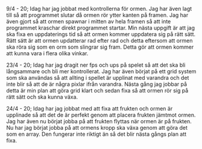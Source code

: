9/4 - 20; Idag har jag jobbat med kontrollerna för ormen. Jag har även lagt till så att programmet slutar då ormen rör ytter kanten på framen. Jag har även gjort så att ormen spawnar i mitten av hela framen så att inte programmet kraschar direkt programmet startar. Min nästa uppgift är att jag ska fixa en uppdaterings tid så att ormen kommer uppdatera sig på rätt sätt. Rätt sätt är att ormen updatterar rad efter rad och detta eftersom att ormen ska röra sig som en orm som slingrar sig fram. Detta gör att ormen kommer att kunna vara i flera olika vinkar. 

23/4 - 20; Idag har jag dragit ner fps och ups på spelet så att det ska bli långsammare och bli mer kontrollerat. Jag har även börjat på ett grid system som ska användas så att allting i spellet är upplinat med varandra och det inte blir så att de är några pixlar ifrån varandra. Nästa gång jag jobbar på detta är min plan att göra grid klart och sedan fixa så att ormen rör sig på rätt sätt och ska kunna växa.

24/4 - 20; Idag har jag jobbat med att fixa att frukten och ormen är upplinade så att det de är perfekt genom att placera frukten jämtmot ormen. Jag har även nu börjat jobba på att frukten flyttas när ormen är på frukten. Nu har jag börjat jobba på att ormens kropp ska växa genom att göra det som en array. Den fungerar inte riktigt än så det blir nästa gångs plan att fixa.
